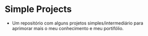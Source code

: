 # Simple Projects

- Um repositório com alguns projetos simples/intermediário para aprimorar mais o meu conhecimento e meu portifólio.

